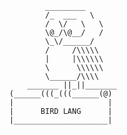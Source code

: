                                                         _________
                                                        /_  ___   \
                                                        /  \/   \   \
                                                        \@_/\@__/   /
                                                        \_\/______/
                                                        /     /\\\\\
                                                        |     |\\\\\\
                                                        \      \\\\\\
                                                        \______/\\\\
                                                    _______ ||_||_______
                                                (______(((_(((______(@)
                                                |                     |
                                                |      BIRD LANG      |
                                                |_____________________|